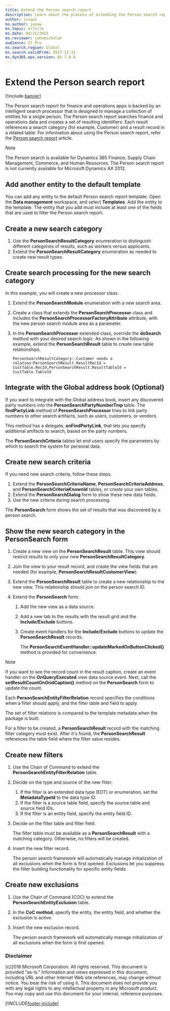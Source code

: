 ```yaml
---
title: Extend the Person search report
description: Learn about the process of extending the Person search report for finance and operations, including an overview on adding another entity to the default template.
author: josaw1
ms.author: josaw
ms.topic: article
ms.date: 04/21/2023
ms.reviewer: johnmichalak
audience: IT Pro
ms.search.region: Global
ms.search.validFrom: 2017-12-31
ms.dyn365.ops.version: AX 7.0.0
---
```


# Extend the Person search report

[!include [banner](../includes/banner.md)]

The Person search report for finance and operations apps is backed by an intelligent search processor that is designed to manage a collection of entities for a single person. The Person search report searches finance and operations data and creates a set of resulting identifiers. Each result references a search category (for example, Customer) and a result record in a related table. For information about using the Person search report, refer the [Person search report](privacy-person-search-report.md) article.

> [!NOTE]
> The Person search is available for Dynamics 365 Finance, Supply Chain Management, Commerce, and Human Resources. The Person search report is not currently available for Microsoft Dynamics AX 2012.

## Add another entity to the default template

You can add any entity to the default Person search report template. Open the **Data management** workspace, and select **Templates**. Add the entity to the template. The entity that you add must include at least one of the fields that are used to filter the Person search report. 

## Create a new search category

1. Use the **PersonSearchResultCategory** enumeration to distinguish different categories of results, such as workers versus applicants.
2. Extend the **PersonSearchResultCategory** enumeration as needed to create new result types.

## Create search processing for the new search category

In this example, you will create a new processor class.

1. Extend the **PersonSearchModule** enumeration with a new search area.
2. Create a class that extends the **PersonSearchProcessor** class and includes the **PersonSearchProcessorFactoryAttribute** attribute, with the new person search module area as a parameter. 
3. In the **PersonSearchProcessor** extended class, override the **doSearch** method with your desired search logic. As shown in the following example, extend the **PersonSearchResult** table to create new table relationships.

    ```xpp
    PersonSearchResultCategory::Customer needs a relation:PersonSearchResult.ResultRecId = CustTable.RecId,PersonSearchResult.ResultTableId = CustTable.TableId
    ```

## Integrate with the Global address book (Optional)

If you want to integrate with the Global address book, insert any discovered party numbers into the **PersonSearchPartyNumberTmp** table. The **findPartyLink** method of **PersonSearchProcessor** tries to link party numbers to other search artifacts, such as users, customers, or vendors.

This method has a delegate, **onFindPartyLink**, that lets you specify additional artifacts to search, based on the party numbers.

The **PersonSearchCriteria** tables let end users specify the parameters by which to search the system for personal data.

## Create new search criteria

If you need new search criteria, follow these steps.

1. Extend the **PersonSearchCriteriaName**, **PersonSearchCriteriaAddress**, and **PersonSearchCriteriaKnownId** tables, or create your own tables.
2. Extend the **PersonSearchDialog** form to show these new data fields.
3. Use the new criteria during search processing.

The **PersonSearch** form shows the set of results that was discovered by a person search.

## Show the new search category in the PersonSearch form

1. Create a new view on the **PersonSearchResult** table. This view should restrict results to only your new **PersonSearchResultCategory**.
2. Join the view to your result record, and create the view fields that are needed (for example, **PersonSearchResultCustomerView**).
3. Extend the **PersonSearchResult** table to create a new relationship to the new view. This relationship should join on the person search ID.
4. Extend the **PersonSearch** form:

    1. Add the new view as a data source.
    2. Add a new tab to the results with the result grid and the **Include/Exclude** buttons.
    3. Create event handlers for the **Include/Exclude** buttons to update the **PersonSearchResult** records.

        The **PersonSearchEventHandler::updateMarkedOnButtonClicked()** method is provided for convenience.

> [!NOTE]
> If you want to see the record count in the result caption, create an event handler on the **OnQueryExecuted** view data source event. Next, call the **setResultCountOnGridCaption()** method on the **PersonSearch** form to update the count.

Each **PersonSearchEntityFilterRelation** record specifies the conditions when a filter should apply, and the filter table and field to apply.

The set of filter relations is compared to the template metadata when the package is built.

For a filter to be created, a **PersonSearchResult** record with the matching filter category must exist. After it's found, the **PersonSearchResult** references the table field where the filter value resides.

## Create new filters

1. Use the Chain of Command to extend the **PersonSearchEntityFilterRelation** table.
2. Decide on the type and source of the new filter:

    1. If the filter is an extended data type (EDT) or enumeration, set the **MetadataTypeId** to the data type ID.
    2. If the filter is a source table field, specify the source table and source field IDs.
    3. If the filter is an entity field, specify the entity field ID.

3. Decide on the filter table and filter field.

    The filter table must be available as a **PersonSearchResult** with a matching category. Otherwise, no filters will be created.

4. Insert the new filter record.

    The person search framework will automatically manage initialization of all exclusions when the form is first opened. Exclusions let you suppress the filter building functionality for specific entity fields.

## Create new exclusions

1. Use the Chain of Command (COC) to extend the **PersonSearchEntityExclusion** table.
2. In the **CoC method**, specify the entity, the entity field, and whether the exclusion is active.
3. Insert the new exclusion record.

    The person search framework will automatically manage initialization of all exclusions when the form is first opened.

### Disclaimer
(c)2018 Microsoft Corporation. All rights reserved. This document is provided "as-is." Information and views expressed in this document, including URL and other Internet Web site references, may change without notice. You bear the risk of using it. This document does not provide you with any legal rights to any intellectual property in any Microsoft product. You may copy and use this document for your internal, reference purposes. 

[!INCLUDE[footer-include](../../../includes/footer-banner.md)]
